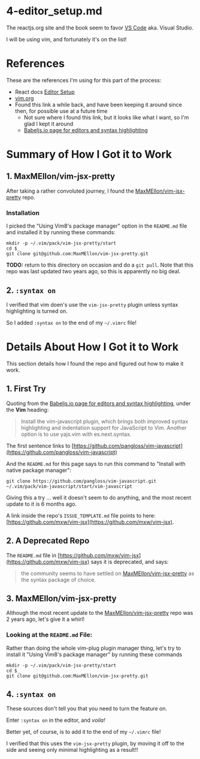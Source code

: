 
# 4-editor_setup.md

The reactjs.org site and the book seem to favor [VS Code](https://code.visualstudio.com/) aka. Visual Studio.

I will be using vim, and fortunately it's on the list!

# References

These are the references I'm using for this part of the process:

- React docs [Editor Setup](https://beta.reactjs.org/learn/editor-setup)
- [vim.org](https://www.vim.org/)
- Found this link a while back, and have been keeping it around since then, for possible use at a future time
  - Not sure where I found this link, but it looks like what I want, so I'm glad I kept it around
  - [Babeljs.io page for editors and syntax highlighting](https://babeljs.io/docs/editors)

# Summary of How I Got it to Work

## 1. MaxMEllon/vim-jsx-pretty

After taking a rather convoluted journey, I found the
[MaxMEllon/vim-jsx-pretty](https://github.com/MaxMEllon/vim-jsx-pretty)
repo.

### Installation

I picked the "Using Vim8's package manager" option in the `README.md` file and
installed it by running these commands:

```
mkdir -p ~/.vim/pack/vim-jsx-pretty/start
cd $_
git clone git@github.com:MaxMEllon/vim-jsx-pretty.git
```

**TODO:** return to this directory on occasion and do a `git pull`.
Note that this repo was last updated two years ago, so this is apparently no big deal.

## 2. `:syntax on`

I verified that vim doen's use the `vim-jsx-pretty` plugin unless syntax highlighting is turned on.

So I added `:syntax on` to the end of my `~/.vimrc` file!


# Details About How I Got it to Work

This section details how I found the repo and figured out how to make it work.

## 1. First Try

Quoting from the [Babeljs.io page for editors and syntax highlighting](https://babeljs.io/docs/editors),
under the **Vim** heading:

> Install the vim-javascript plugin, which brings both improved syntax highlighting and indentation support for JavaScript to Vim.
> Another option is to use yajs.vim with es.next.syntax.

The first sentence links to
[https://github.com/pangloss/vim-javascript](https://github.com/pangloss/vim-javascript)

And the `README.md` for this page says to run this command to "Install with native package manager":

```
git clone https://github.com/pangloss/vim-javascript.git ~/.vim/pack/vim-javascript/start/vim-javascript
```

Giving this a try ... well it doesn't seem to do anything, and the most recent update to it is 6 months ago.

A link inside the repo's `ISSUE_TEMPLATE.md` file points to here:
[https://github.com/mxw/vim-jsx](https://github.com/mxw/vim-jsx).

## 2. A Deprecated Repo

The `README.md` file in [https://github.com/mxw/vim-jsx](https://github.com/mxw/vim-jsx)
says it is deprecated, and says:

> the community seems to have settled on
> [MaxMEllon/vim-jsx-pretty](https://github.com/MaxMEllon/vim-jsx-pretty)
> as the syntax package of choice.

## 3. MaxMEllon/vim-jsx-pretty

Although the most recent update to the
[MaxMEllon/vim-jsx-pretty](https://github.com/MaxMEllon/vim-jsx-pretty)
repo was 2 years ago, let's give it a whirl!

### Looking at the `README.md` File:

Rather than doing the whole vim-plug plugin manager thing, let's try to install it
"Using Vim8's package manager" by running these commands

```
mkdir -p ~/.vim/pack/vim-jsx-pretty/start
cd $_
git clone git@github.com:MaxMEllon/vim-jsx-pretty.git
```

## 4. `:syntax on`

These sources don't tell you that you need to turn the feature on.

Enter `:syntax on` in the editor, and *voila!*

Better yet, of course, is to add it to the end of my `~/.vimrc` file!

I verified that this uses the `vim-jsx-pretty` plugin, by moving it off to the side and seeing
only minimal highlighting as a result!!


